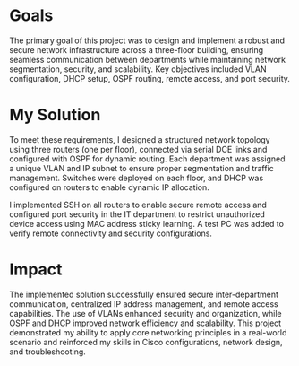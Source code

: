 # Goals
The primary goal of this project was to design and implement a robust and secure network infrastructure across a three-floor building, ensuring seamless communication between departments while maintaining network segmentation, security, and scalability. Key objectives included VLAN configuration, DHCP setup, OSPF routing, remote access, and port security.

# My Solution
To meet these requirements, I designed a structured network topology using three routers (one per floor), connected via serial DCE links and configured with OSPF for dynamic routing. Each department was assigned a unique VLAN and IP subnet to ensure proper segmentation and traffic management. Switches were deployed on each floor, and DHCP was configured on routers to enable dynamic IP allocation.

I implemented SSH on all routers to enable secure remote access and configured port security in the IT department to restrict unauthorized device access using MAC address sticky learning. A test PC was added to verify remote connectivity and security configurations.

# Impact
The implemented solution successfully ensured secure inter-department communication, centralized IP address management, and remote access capabilities. The use of VLANs enhanced security and organization, while OSPF and DHCP improved network efficiency and scalability. This project demonstrated my ability to apply core networking principles in a real-world scenario and reinforced my skills in Cisco configurations, network design, and troubleshooting.
